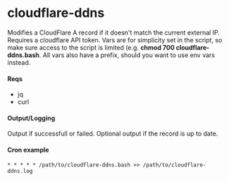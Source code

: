 # cloudflare-ddns

Modifies a CloudFlare A record if it doesn't match the current external IP. Requires a cloudflare API token. Vars are for simplicity set in the script, so make sure access to the script is limited (e.g. **chmod 700 cloudflare-ddns.bash**.  All vars also have a prefix, should you want to use env vars instead.

#### Reqs

- jq
- curl

#### Output/Logging

Output if successfull or failed. Optional output if the record is up to date.

#### Cron example

```
* * * * * /path/to/cloudflare-ddns.bash >> /path/to/cloudflare-ddns.log
```
